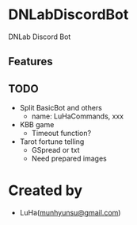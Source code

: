 # DNLabDiscordBot
DNLab Discord Bot

## Features

## TODO
- Split BasicBot and others
  - name: LuHaCommands, xxx
- KBB game
  - Timeout function?
- Tarot fortune telling
  - GSpread or txt
  - Need prepared images

# Created by
- LuHa(munhyunsu@gmail.com)
